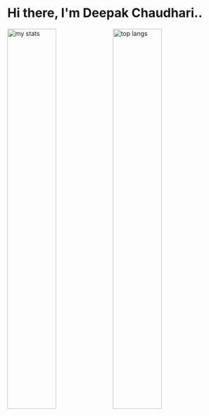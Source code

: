 ﻿# Hi there, I'm Deepak Chaudhari..
<img alt="my stats" align="left" width="47%" src="https://github-readme-stats.vercel.app/api?username=deepak14ri&show_icon=true"/>
<img alt="top langs" align="left" width="47%" src="https://github-readme-stats.vercel.app/api/top-langs/?username=deepak14ri&layout=compact&show_icon=true"/>
